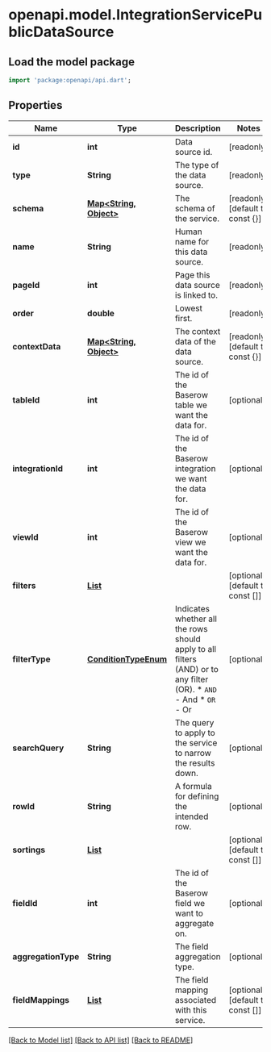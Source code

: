 # openapi.model.IntegrationServicePublicDataSource

## Load the model package
```dart
import 'package:openapi/api.dart';
```

## Properties
Name | Type | Description | Notes
------------ | ------------- | ------------- | -------------
**id** | **int** | Data source id. | [readonly] 
**type** | **String** | The type of the data source. | [readonly] 
**schema** | [**Map<String, Object>**](Object.md) | The schema of the service. | [readonly] [default to const {}]
**name** | **String** | Human name for this data source. | [readonly] 
**pageId** | **int** | Page this data source is linked to. | [readonly] 
**order** | **double** | Lowest first. | [readonly] 
**contextData** | [**Map<String, Object>**](Object.md) | The context data of the data source. | [readonly] [default to const {}]
**tableId** | **int** | The id of the Baserow table we want the data for. | [optional] 
**integrationId** | **int** | The id of the Baserow integration we want the data for. | [optional] 
**viewId** | **int** | The id of the Baserow view we want the data for. | [optional] 
**filters** | [**List<LocalBaserowTableServiceFilter>**](LocalBaserowTableServiceFilter.md) |  | [optional] [default to const []]
**filterType** | [**ConditionTypeEnum**](ConditionTypeEnum.md) | Indicates whether all the rows should apply to all filters (AND) or to any filter (OR).  * `AND` - And * `OR` - Or | [optional] 
**searchQuery** | **String** | The query to apply to the service to narrow the results down. | [optional] 
**rowId** | **String** | A formula for defining the intended row. | [optional] 
**sortings** | [**List<LocalBaserowTableServiceSort>**](LocalBaserowTableServiceSort.md) |  | [optional] [default to const []]
**fieldId** | **int** | The id of the Baserow field we want to aggregate on. | [optional] 
**aggregationType** | **String** | The field aggregation type. | [optional] 
**fieldMappings** | [**List<LocalBaserowTableServiceFieldMapping>**](LocalBaserowTableServiceFieldMapping.md) | The field mapping associated with this service. | [optional] [default to const []]

[[Back to Model list]](../README.md#documentation-for-models) [[Back to API list]](../README.md#documentation-for-api-endpoints) [[Back to README]](../README.md)


